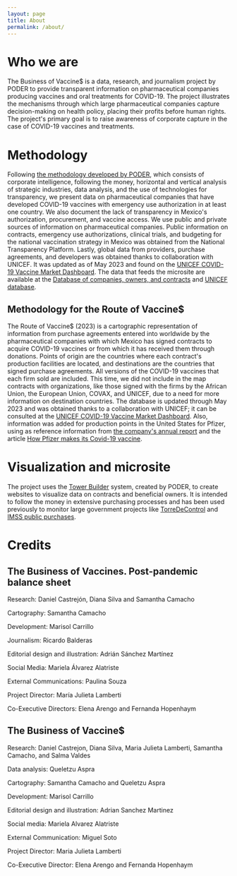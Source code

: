 ```yaml
---
layout: page
title: About
permalink: /about/
---
```


# Who we are

The Business of Vaccine$ is a data, research, and journalism project by PODER to provide transparent information on pharmaceutical companies producing vaccines and oral treatments for COVID-19. The project illustrates the mechanisms through which large pharmaceutical companies capture decision-making on health policy, placing their profits before human rights. The project's primary goal is to raise awareness of corporate capture in the case of COVID-19 vaccines and treatments.


# Methodology

Following [the methodology developed by PODER](https://poderlatam.org/metodologia-de-poder-para-la-investigacion-estrategica/), which consists of corporate intelligence, following the money, horizontal and vertical analysis of strategic industries, data analysis, and the use of technologies for transparency, we present data on pharmaceutical companies that have developed COVID-19 vaccines with emergency use authorization in at least one country. We also document the lack of transparency in Mexico's authorization, procurement, and vaccine access. We use public and private sources of information on pharmaceutical companies. Public information on contracts, emergency use authorizations, clinical trials, and budgeting for the national vaccination strategy in Mexico was obtained from the National Transparency Platform. Lastly, global data from providers, purchase agreements, and developers was obtained thanks to collaboration with UNICEF.  It was updated as of May 2023 and found on the [UNICEF COVID-19 Vaccine Market Dashboard](https://www.unicef.org/supply/covid-19-vaccine-market-dashboard).
The data that feeds the microsite are available at the [Database of companies, owners, and contracts](https://poderlatam.org/wp-content/uploads/2023/07/BO_VacunasCOVID_2023.xlsx) and [UNICEF database](https://poderlatam.org/wp-content/uploads/2023/07/20230501_UNICEF_COVID19_Market.xlsx).

## Methodology for the Route of Vaccine$
The Route of Vaccine$ (2023) is a cartographic representation of information from purchase agreements entered into worldwide by the pharmaceutical companies with which Mexico has signed contracts to acquire COVID-19 vaccines or from which it has received them through donations. Points of origin are the countries where each contract's production facilities are located, and destinations are the countries that signed purchase agreements. All versions of the COVID-19 vaccines that each firm sold are included. This time, we did not include in the map contracts with organizations, like those signed with the firms by the African Union, the European Union, COVAX, and UNICEF, due to a need for more information on destination countries. The database is updated through May 2023 and was obtained thanks to a collaboration with UNICEF; it can be consulted at the [UNICEF COVID-19 Vaccine Market Dashboard](https://www.unicef.org/supply/covid-19-vaccine-market-dashboard). Also, information was added for production points in the United States for Pfizer, using as reference information from [the company's annual report](https://www.sec.gov/ix?doc=/Archives/edgar/data/0000078003/000007800322000027/pfe-20211231.htm) and the article [How Pfizer makes its Covid-19 vaccine](https://www.nytimes.com/es/interactive/2021/health/pfizer-vacuna-covid.html).

# Visualization and microsite

The project uses the [Tower Builder](https://towerbuilder.readthedocs.io/es/latest/index.html) system, created by PODER, to create websites to visualize data on contracts and beneficial owners. It is intended to follow the money in extensive purchasing processes and has been used previously to monitor large government projects like [TorreDeControl](https://poderlatam.org/project/naicm/) and [IMSS public purchases](https://saluddineroycorrupcion.quienesquien.wiki/es/salud).


# Credits

## The Business of Vaccines. Post-pandemic balance sheet 

Research: Daniel Castrejón, Diana Silva and Samantha Camacho

Cartography: Samantha Camacho

Development: Marisol Carrillo

Journalism: Ricardo Balderas

Editorial design and illustration:  Adrián Sánchez Martínez

Social Media: Mariela Álvarez Alatriste

External Communications: Paulina Souza

Project Director: María Julieta Lamberti

Co-Executive Directors: Elena Arengo and Fernanda Hopenhaym

## The Business of Vaccine$

Research: Daniel Castrejon, Diana Silva, Maria Julieta Lamberti, Samantha Camacho, and Salma Valdes

Data analysis: Queletzu Aspra

Cartography: Samantha Camacho and Queletzu Aspra

Development: Marisol Carrillo

Editorial design and illustration: Adrian Sanchez Martinez

Social media: Mariela Alvarez Alatriste

External Communication: Miguel Soto

Project Director: Maria Julieta Lamberti

Co-Executive Director: Elena Arengo and Fernanda Hopenhaym
